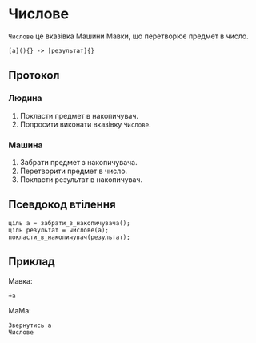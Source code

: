 # Числове

`Числове` <keyword>це</keyword> вказівка <subject>Машини Мавки</subject>, що перетворює предмет в число.

```
[а](){} -> [результат]{}
```

## Протокол

### Людина

1. Покласти предмет в накопичувач.
2. Попросити виконати вказівку `Числове`.

### Машина

1. Забрати предмет з накопичувача.
2. Перетворити предмет в число.
3. Покласти результат в накопичувач.

## Псевдокод втілення

```ціль
ціль а = забрати_з_накопичувача();
ціль результат = числове(а);
покласти_в_накопичувач(результат);
```

## Приклад

<subject>Мавка</subject>:

```мавка
+а
```

<subject>МаМа</subject>:

```мама
Звернутись а
Числове
```